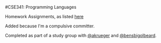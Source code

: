 #CSE341: Programming Languages

Homework Assignments, as listed [here](http://courses.cs.washington.edu/courses/cse341/13wi/#homeworks)

Added because I'm a compulsive committer.

Completed as part of a study group with [@akrueger](https://github.com/akrueger/) and [@bensbigolbeard](https://github.com/bensbigolbeard/).